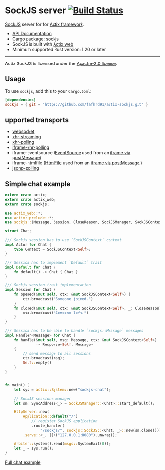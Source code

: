 # SockJS server [![Build Status](https://travis-ci.org/fafhrd91/actix-sockjs.svg?branch=master)](https://travis-ci.org/fafhrd91/actix-sockjs)

[SockJS](https://github.com/sockjs) server for for [Actix framework](https://github.com/actix/actix).

* [API Documentation](http://fafhrd91.github.io/actix-sockjs/sockjs/)
* Cargo package: [sockjs](https://crates.io/crates/sockjs)
* SockJS is built with [Actix web](https://github.com/actix/actix-web)
* Minimum supported Rust version: 1.20 or later

---

Actix SockJS is licensed under the [Apache-2.0 license](http://opensource.org/licenses/APACHE-2.0).

## Usage

To use `sockjs`, add this to your `Cargo.toml`:

```toml
[dependencies]
sockjs = { git = "https://github.com/fafhrd91/actix-sockjs.git" }
```

## upported transports

* [websocket](http://tools.ietf.org/html/draft-ietf-hybi-thewebsocketprotocol-10)
* [xhr-streaming](https://secure.wikimedia.org/wikipedia/en/wiki/XMLHttpRequest#Cross-domain_requests)
* [xhr-polling](https://secure.wikimedia.org/wikipedia/en/wiki/XMLHttpRequest#Cross-domain_requests)
* [iframe-xhr-polling](https://developer.mozilla.org/en/DOM/window.postMessage)
* iframe-eventsource ([EventSource](http://dev.w3.org/html5/eventsource/) used from an [iframe via
  postMessage](https://developer.mozilla.org/en/DOM/window.postMessage>))
* iframe-htmlfile ([HtmlFile](http://cometdaily.com/2007/11/18/ie-activexhtmlfile-transport-part-ii/)
  used from an [iframe via postMessage](https://developer.mozilla.org/en/DOM/window.postMessage>).)
* [jsonp-polling](https://secure.wikimedia.org/wikipedia/en/wiki/JSONP)


## Simple chat example

```rust
extern crate actix;
extern crate actix_web;
extern crate sockjs;

use actix_web::*;
use actix::prelude::*;
use sockjs::{Message, Session, CloseReason, SockJSManager, SockJSContext};

struct Chat;

/// Sockjs session has to use `SockJSContext` context
impl Actor for Chat {
    type Context = SockJSContext<Self>;
}

/// Session has to implement `Default` trait
impl Default for Chat {
    fn default() -> Chat { Chat }
}

/// Sockjs session trait implementation
impl Session for Chat {
    fn opened(&mut self, ctx: &mut SockJSContext<Self>) {
        ctx.broadcast("Someone joined.")
    }
    fn closed(&mut self, ctx: &mut SockJSContext<Self>, _: CloseReason) {
        ctx.broadcast("Someone left.")
    }
}

/// Session has to be able to handle `sockjs::Message` messages
impl Handler<Message> for Chat {
    fn handle(&mut self, msg: Message, ctx: &mut SockJSContext<Self>)
              -> Response<Self, Message>
    {
        // send message to all sessions
        ctx.broadcast(msg);
        Self::empty()
    }
}


fn main() {
    let sys = actix::System::new("sockjs-chat");

    // SockJS sessions manager
    let sm: SyncAddress<_> = SockJSManager::<Chat>::start_default();

    HttpServer::new(
        Application::default("/")
            // register SockJS application
            .route_handler(
                "/sockjs/", sockjs::SockJS::<Chat, _>::new(sm.clone())))
        .serve::<_, ()>("127.0.0.1:8080").unwrap();

    Arbiter::system().send(msgs::SystemExit(0));
    let _ = sys.run();
}
```

[Full chat example](https://github.com/fafhrd91/actix-sockjs/blob/master/examples/chat.rs)

